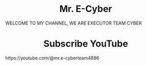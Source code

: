 <h1 align="center">Mr. E-Cyber</h1>
<div>
  WELCOME TO MY CHANNEL, WE ARE EXECUTOR TEAM CYBER
</div>

<h1 align="center">Subscribe YouTube</h1>
https://youtube.com/@mr.e-cyberteam4886
